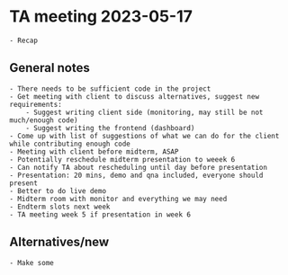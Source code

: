 # TA meeting 2023-05-17
	- Recap

## General notes
	- There needs to be sufficient code in the project
	- Get meeting with client to discuss alternatives, suggest new requirements:
		- Suggest writing client side (monitoring, may still be not much/enough code)
		- Suggest writing the frontend (dashboard)
	- Come up with list of suggestions of what we can do for the client while contributing enough code
	- Meeting with client before midterm, ASAP
	- Potentially reschedule midterm presentation to weeek 6
	- Can notify TA about rescheduling until day before presentation
	- Presentation: 20 mins, demo and qna included, everyone should present
	- Better to do live demo
	- Midterm room with monitor and everything we may need
	- Endterm slots next week
	- TA meeting week 5 if presentation in week 6
	
## Alternatives/new 
	- Make some
